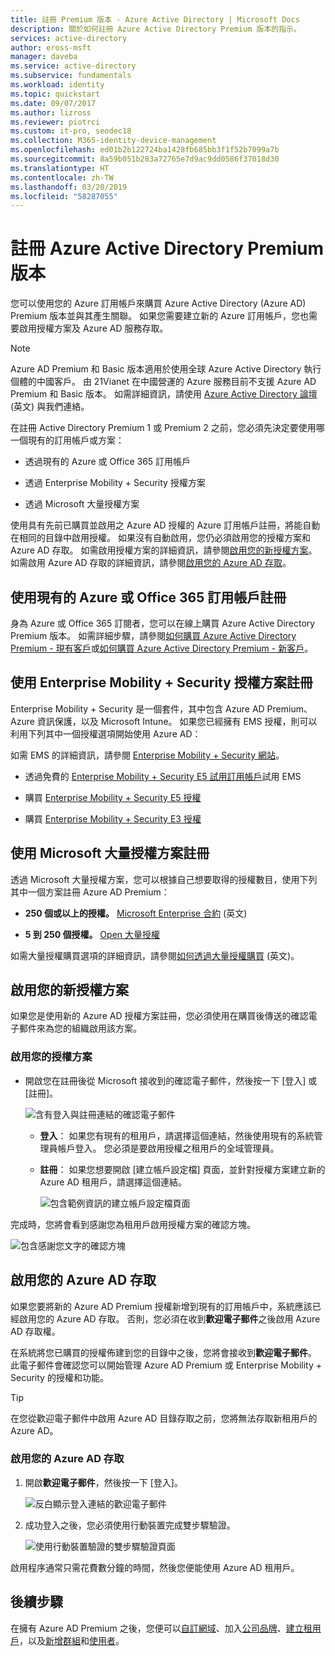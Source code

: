 ```yaml
---
title: 註冊 Premium 版本 - Azure Active Directory | Microsoft Docs
description: 關於如何註冊 Azure Active Directory Premium 版本的指示。
services: active-directory
author: eross-msft
manager: daveba
ms.service: active-directory
ms.subservice: fundamentals
ms.workload: identity
ms.topic: quickstart
ms.date: 09/07/2017
ms.author: lizross
ms.reviewer: piotrci
ms.custom: it-pro, seodec18
ms.collection: M365-identity-device-management
ms.openlocfilehash: ed01b2b122724ba1428fb685bb3f1f52b7099a7b
ms.sourcegitcommit: 8a59b051b283a72765e7d9ac9dd0586f37018d30
ms.translationtype: HT
ms.contentlocale: zh-TW
ms.lasthandoff: 03/20/2019
ms.locfileid: "58287055"
---
```

# <a name="sign-up-for-azure-active-directory-premium-editions"></a>註冊 Azure Active Directory Premium 版本
您可以使用您的 Azure 訂用帳戶來購買 Azure Active Directory (Azure AD) Premium 版本並與其產生關聯。 如果您需要建立新的 Azure 訂用帳戶，您也需要啟用授權方案及 Azure AD 服務存取。

> [!NOTE]
>Azure AD Premium 和 Basic 版本適用於使用全球 Azure Active Directory 執行個體的中國客戶。 由 21Vianet 在中國營運的 Azure 服務目前不支援 Azure AD Premium 和 Basic 版本。 如需詳細資訊，請使用 [Azure Active Directory 論壇](https://feedback.azure.com/forums/169401-azure-active-directory/) \(英文\) 與我們連絡。

在註冊 Active Directory Premium 1 或 Premium 2 之前，您必須先決定要使用哪一個現有的訂用帳戶或方案：

- 透過現有的 Azure 或 Office 365 訂用帳戶

- 透過 Enterprise Mobility + Security 授權方案

- 透過 Microsoft 大量授權方案

使用具有先前已購買並啟用之 Azure AD 授權的 Azure 訂用帳戶註冊，將能自動在相同的目錄中啟用授權。 如果沒有自動啟用，您仍必須啟用您的授權方案和 Azure AD 存取。 如需啟用授權方案的詳細資訊，請參閱[啟用您的新授權方案](#activate-your-new-license-plan)。 如需啟用 Azure AD 存取的詳細資訊，請參閱[啟用您的 Azure AD 存取](#activate-your-azure-ad-access)。 

## <a name="sign-up-using-your-existing-azure-or-office-365-subscription"></a>使用現有的 Azure 或 Office 365 訂用帳戶註冊
身為 Azure 或 Office 365 訂閱者，您可以在線上購買 Azure Active Directory Premium 版本。 如需詳細步驟，請參閱[如何購買 Azure Active Directory Premium - 現有客戶](https://channel9.msdn.com/Series/Azure-Active-Directory-Videos-Demos/How-to-Purchase-Azure-Active-Directory-Premium-Existing-Customer)或[如何購買 Azure Active Directory Premium - 新客戶](https://channel9.msdn.com/Series/Azure-Active-Directory-Videos-Demos/How-to-Purchase-Azure-Active-Directory-Premium-New-Customers)。

## <a name="sign-up-using-your-enterprise-mobility--security-licensing-plan"></a>使用 Enterprise Mobility + Security 授權方案註冊
Enterprise Mobility + Security 是一個套件，其中包含 Azure AD Premium、Azure 資訊保護，以及 Microsoft Intune。 如果您已經擁有 EMS 授權，則可以利用下列其中一個授權選項開始使用 Azure AD：

如需 EMS 的詳細資訊，請參閱 [Enterprise Mobility + Security 網站](https://www.microsoft.com/cloud-platform/enterprise-mobility-security)。

- 透過免費的 [Enterprise Mobility + Security E5 試用訂用帳戶](https://signup.microsoft.com/Signup?OfferId=87dd2714-d452-48a0-a809-d2f58c4f68b7&ali=1)試用 EMS

- 購買 [Enterprise Mobility + Security E5 授權](https://signup.microsoft.com/Signup?OfferId=e6de2192-536a-4dc3-afdc-9e2602b6c790&ali=1)

- 購買 [Enterprise Mobility + Security E3 授權](https://signup.microsoft.com/Signup?OfferId=4BBA281F-95E8-4136-8B0F-037D6062F54C&ali=1)

## <a name="sign-up-using-your-microsoft-volume-licensing-plan"></a>使用 Microsoft 大量授權方案註冊
透過 Microsoft 大量授權方案，您可以根據自己想要取得的授權數目，使用下列其中一個方案註冊 Azure AD Premium：

- **250 個或以上的授權。** [Microsoft Enterprise 合約](https://www.microsoft.com/en-us/licensing/licensing-programs/enterprise.aspx) \(英文\)

- **5 到 250 個授權。** [Open 大量授權](https://www.microsoft.com/en-us/licensing/licensing-programs/open-license.aspx)

如需大量授權購買選項的詳細資訊，請參閱[如何透過大量授權購買](https://www.microsoft.com/en-us/licensing/how-to-buy/how-to-buy.aspx) \(英文\)。

## <a name="activate-your-new-license-plan"></a>啟用您的新授權方案
如果您是使用新的 Azure AD 授權方案註冊，您必須使用在購買後傳送的確認電子郵件來為您的組織啟用該方案。

### <a name="to-activate-your-license-plan"></a>啟用您的授權方案
- 開啟您在註冊後從 Microsoft 接收到的確認電子郵件，然後按一下 [登入] 或 [註冊]。
   
    ![含有登入與註冊連結的確認電子郵件](media/active-directory-get-started-premium/MOLSEmail.png)

    - **登入**： 如果您有現有的租用戶，請選擇這個連結，然後使用現有的系統管理員帳戶登入。 您必須是要啟用授權之租用戶的全域管理員。

    - **註冊**： 如果您想要開啟 [建立帳戶設定檔] 頁面，並針對授權方案建立新的 Azure AD 租用戶，請選擇這個連結。

        ![包含範例資訊的建立帳戶設定檔頁面](media/active-directory-get-started-premium/MOLSAccountProfile.png)

完成時，您將會看到感謝您為租用戶啟用授權方案的確認方塊。

![包含感謝您文字的確認方塊](media/active-directory-get-started-premium/MOLSThankYou.png)

## <a name="activate-your-azure-ad-access"></a>啟用您的 Azure AD 存取
如果您要將新的 Azure AD Premium 授權新增到現有的訂用帳戶中，系統應該已經啟用您的 Azure AD 存取。 否則，您必須在收到**歡迎電子郵件**之後啟用 Azure AD 存取權。  

在系統將您已購買的授權佈建到您的目錄中之後，您將會接收到**歡迎電子郵件**。 此電子郵件會確認您可以開始管理 Azure AD Premium 或 Enterprise Mobility + Security 的授權和功能。 

> [!TIP]
> 在您從歡迎電子郵件中啟用 Azure AD 目錄存取之前，您將無法存取新租用戶的 Azure AD。

### <a name="to-activate-your-azure-ad-access"></a>啟用您的 Azure AD 存取

1. 開啟**歡迎電子郵件**，然後按一下 [登入]。
   
    ![反白顯示登入連結的歡迎電子郵件](media/active-directory-get-started-premium/AADEmail.png)

2. 成功登入之後，您必須使用行動裝置完成雙步驟驗證。
   
    ![使用行動裝置驗證的雙步驟驗證頁面](media/active-directory-get-started-premium/SignUppage.png)

啟用程序通常只需花費數分鐘的時間，然後您便能使用 Azure AD 租用戶。 

## <a name="next-steps"></a>後續步驟
在擁有 Azure AD Premium 之後，您便可以[自訂網域](add-custom-domain.md)、加入[公司品牌](customize-branding.md)、[建立租用戶](active-directory-access-create-new-tenant.md)，以及[新增群組](active-directory-groups-create-azure-portal.md)和[使用者](add-users-azure-active-directory.md)。

